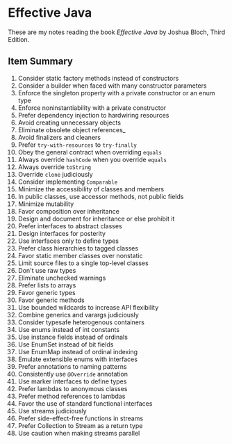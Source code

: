 # Effective Java

These are my notes reading the book _Effective Java_ by Joshua Bloch, Third Edition.

## Item Summary

1. Consider static factory methods instead of constructors
2. Consider a builder when faced with many constructor parameters
3. Enforce the singleton property with a private constructor or an enum type
4. Enforce noninstantiability with a private constructor
5. Prefer dependency injection to hardwiring resources
6. Avoid creating unnecessary objects
7. Eliminate obsolete object references_
8. Avoid finalizers and cleaners
9. Prefer `try-with-resources` to `try-finally`
10. Obey the general contract when overriding `equals`
11. Always override `hashCode` when you override `equals`
12. Always override `toString`
13. Override `clone` judiciously
14. Consider implementing `Comparable`
15. Minimize the accessibility of classes and members
16. In public classes, use accessor methods, not public fields
17. Minimize mutability
18. Favor composition over inheritance
19. Design and document for inheritance or else prohibit it
20. Prefer interfaces to abstract classes
21. Design interfaces for posterity
22. Use interfaces only to define types
23. Prefer class hierarchies to tagged classes
24. Favor static member classes over nonstatic
25. Limit source files to a single top-level classes
26. Don't use raw types
27. Eliminate unchecked warnings
28. Prefer lists to arrays
29. Favor generic types
30. Favor generic methods
31. Use bounded wildcards to increase API flexibility
32. Combine generics and varargs judiciously
33. Consider typesafe heterogenous containers
34. Use enums instead of int constants
35. Use instance fields instead of ordinals
36. Use EnumSet instead of bit fields
37. Use EnumMap instead of ordinal indexing
38. Emulate extensible enums with interfaces
39. Prefer annotations to naming patterns
40. Consistently use `@Override` annotation
41. Use marker interfaces to define types
42. Prefer lambdas to anonymous classes
43. Prefer method references to lambdas
44. Favor the use of standard functional interfaces
45. Use streams judiciously
46. Prefer side-effect-free functions in streams
47. Prefer Collection to Stream as a return type
48. Use caution when making streams parallel
